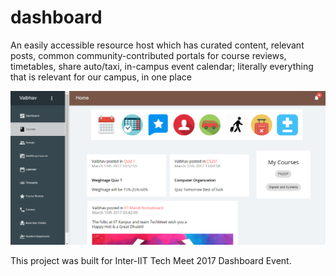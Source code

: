 # dashboard
An easily accessible resource host which has curated content, relevant posts, common community-contributed portals for course reviews, timetables, share auto/taxi, in-campus event calendar; literally everything that is relevant for our campus, in one place


![Screenshot of IIT Mandi Dashboard](screenshot.png?raw=true "Screenshot of IIT Mandi Dashboard")


This project was built for Inter-IIT Tech Meet 2017 Dashboard Event.

